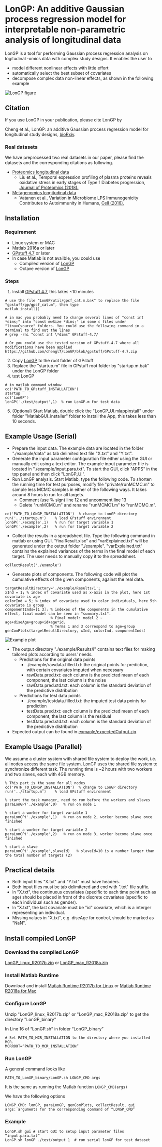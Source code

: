 # LonGP: An additive Gaussian process regression model for interpretable non-parametric analysis of longitudinal data

LonGP is a tool for performing Gaussian process regression analysis on logitudinal -omics data with complex study designs. It enables the user to 

* model different nonlinear effects with little effort 
* automatically select the best subset of covariates
* decompose complex data non-linear effects, as shown in the following example

![LonGP figure](./AdditiveGP-v8.png)

## Citation
If you use LonGP in your publication, please cite LonGP by

Cheng et al., LonGP: an additive Gaussian process regression model for longitudinal study designs, [bioRxiv](https://www.biorxiv.org/content/early/2018/02/06/259564).

### Real datasets
We have preprocessed two real datasets in our paper, please find the datasets and the corresponding citations as following.

* [Proteomics longitudinal data](./datasets/liuData.xlsx)
  * Liu et al., Temporal expression profiling of plasma proteins reveals oxidative stress in early stages of Type 1 Diabetes progression, [Journal of Proteomics (2018).](https://www.sciencedirect.com/science/article/pii/S1874391917303512?via%3Dihub) 
* [Metagenomics longitudinal data](./datasets/metagenomicsData.xlsx)
  * Vatanen et al., Variation in Microbiome LPS Immunogenicity Contributes to Autoimmunity in Humans, [Cell (2016).](https://www.cell.com/cell/fulltext/S0092-8674(16)30398-1)


## Installation
### Requirement
* Linux system or MAC
* Matlab 2016a or later
* [GPstuff 4.7](https://github.com/gpstuff-dev/gpstuff)  or later 
* In case Matlab is not availble, you could use 
  * Compiled version of [LonGP](#install-compiled-longp)
  * Octave version of [LonGP](https://github.com/chengl7/LonGP/tree/LonGP_Octave)

### Steps
1. Install [GPstuff 4.7](https://github.com/gpstuff-dev/gpstuff), this takes ~10 minutes

```
# use the file "LonGP/util/gpcf_cat.m.bak" to replace the file "gpstuff/gp/gpcf_cat.m", then type
matlab_install()

# in mac you probably need to change several lines of "const int *dims;" into "const mwSize *dims;" in some c files under "linuxCsource" folders. You could use the following command in a terminal to find out the lines
# grep -rni "const int \*dims" GPstuff-4.7/

# Or you could use the tested version of GPstuff-4.7 where all modifications have been applied
https://github.com/chengl7/LonGP/blob/gpstuff/GPstuff-4.7.zip
```

2. Copy [LonGP](https://github.com/chengl7/LonGP/archive/master.zip) to the root folder of GPstuff
3. Replace the "startup.m" file in GPstuff root folder by "startup.m.bak" under the LonGP folder
4. test LonGP

```
# in matlab command window
cd('PATH_TO_GPstuff_INSTALLATION') 
startup
cd('LonGP')
lonGP('./test/output',1)  % run LonGP.m for test data
```
5. (Optional) Start Matlab, double click the "LonGP\_UI.mlappinstall" under folder "MatlabGUI\_installer" folder to install the App, this takes less than 10 seconds.

## Example Usage (Serial)
* Prepare the input data. The example data are located in the folder "./example/data" as tab delimited text file "X.txt" and "Y.txt".
* Generate the input parameter configuration file either using the GUI or manually edit using a text editor. The example input parameter file is located in "./example/input.para.txt". To start the GUI, click "APPS" in the top panel and then click "LonGP_UI".
* Run LonGP analysis. Start Matlab, type the following code. To shorten the running time for test purposes, modify file "private/runMCMC.m" to sample less MCMC samples in either of the following ways.  It takes around 8 hours to run for all targets. 
	*  Comment (use % sign) line 12 and uncomment line 13
	*  Delete "runMCMC.m" and rename "runMCMC1.m" to "runMCMC.m".

```
cd('PATH_TO_LONGP_INSTALLATION')  % change to LonGP directory
run('../startup.m')    % load GPstuff environment
lonGP('./example',1)   % run for target variable 1
lonGP('./example',2)   % run for target variable 2
```
* Collect the results in a spreadsheet file. Type the following command in matlab or using GUI. "finalResult.xlsx" and "varExplained.txt" will be generated under the output folder "./example". "varExplained.txt" contains the explained variances of the terms in the final model of each target. The user needs to manually copy it to the spreadsheet.


```
collectResult('./example') 
```
* Generate plots of components. The following code will plot the cumulative effects of the given components, against the real data.


```
targetResultDirectory='./example/Results/1';
xInd = 1; % index of covariate used as x-axis in the plot, here 1st covariate is age
colorInd = 5; % index of covariate used to color individuals, here 5th covariate is group
componentInds=[1 3]; % indexes of the components in the cumulative effect, final model can be seen in "summary.txt".
                     % Final model: model 2 ~ age+diseAge+group+id+age*id. 
                     % Terms 1 and 3 correspond to age+group
genComPlots(targetResultDirectory, xInd, colorInd, componentInds)
```
![Example plot](./example/target_1-com_1+3.png)

* The output directory "./example/Results/i" contains text files for making tailored plots according to users' needs.
  * Predictions for the original data points
     * ./example/rawdata.filled.txt: the original points for prediction, with certain covariates imputed when necessary 
     * rawData.pred.txt: each column is the predicted mean of each component, the last column is the noise
     * rawData.pred.std.txt: each column is the standard deviation of the predictive distribution 
  * Predictions for test data points
     * ./example/testdata.filled.txt: the imputed test data points for prediction
     * testData.pred.txt: each column is the predicted mean of each component, the last column is the residual
     * testData.pred.std.txt: each column is the standard deviation of the predictive distribution 
* Expected output can be found in [exmaple/expectedOutput.zip](./example/expectedOutput.zip)

## Example Usage (Parallel)
We assume a cluster system with shared file system to deploy the work, i.e. all nodes access the same file system. LonGP uses the shared file system to synchronize different task. The running time is ~2 hours with two workers and two slaves, each with 4GB memory.

```
% This part is the same for all nodes
cd('PATH_TO_LONGP_INSTALLATION')  % change to LonGP directory
run('../startup.m')    % load GPstuff environment

% start the task manager, need to run before the workers and slaves
paraLonGP('./example',0)   % run on node 1

% start a worker for target variable 1
paraLonGP('./example',1)   % run on node 2, worker become slave once finished

% start a worker for target variable 2
paraLonGP('./example',2)   % run on node 3, worker become slave once finished

% start a slave 
paraLonGP('./example',slaveId)   % slaveId=10 is a number larger than the total number of targets (2)
```

## Practical details
* Both input files "X.txt" and "Y.txt" must have headers.
* Both input files must be tab delimitered and end with ".txt" file suffix. 
* In "X.txt", the continuous covariates (specific to each time point such as age) should be placed in front of the discrete covariates (specific to each individual such as gender). 
* In "X.txt", the last covariate must be "id" covariate, which is a interger representing an individual.
* Missing values in "X.txt", e.g. diseAge for control, should be marked as "NaN".


## Install compiled LonGP
### Download the compiled LonGP
[LonGP\_linux\_R2017b.zip](https://research.cs.aalto.fi/csb/software/longp/LonGP_linux_64bit_Matlab_R2017b.zip)  or [LonGP\_mac\_R2018a.zip](https://research.cs.aalto.fi/csb/software/longp/LonGP_mac_64bit_Matlab_R2018a.zip)

### Install Matlab Runtime

Download and install 
[Matlab Runtime R2017b for Linux](http://ssd.mathworks.com/supportfiles/downloads/R2017b/deployment_files/R2017b/installers/glnxa64/MCR_R2017b_glnxa64_installer.zip)
 or 
[Matlab Runtime R2018a for Mac](http://ssd.mathworks.com/supportfiles/downloads/R2018a/deployment_files/R2018a/installers/maci64/MCR_R2018a_maci64_installer.dmg.zip)


### Configure LonGP
Unzip "LonGP\_linux\_R2017b.zip" or "LonGP\_mac\_R2018a.zip" to get the directory "LonGP\_binary"

In Line 16 of “LonGP.sh” in folder “LonGP\_binary” 
```
# Set PATH_TO_MCR_INSTALLATION to the directory where you installed MCR.
MCRROOT=“PATH_TO_MCR_INSTALLATION” 
```

### Run LonGP
A general command looks like 

`PATH_TO_LonGP_binary/LonGP.sh LONGP_CMD args`

It is the same as running the Matlab function
`LONGP_CMD(args)`

We have the following options
```
LONGP_CMD: lonGP, paraLonGP, genComPlots, collectResult, gui
args: arguments for the corresponding command of “LONGP_CMD”
```

### Example
```
LonGP.sh gui # start GUI to setup input parameter files “input.para.txt”
LonGP.sh lonGP ./test/output 1  # run serial lonGP for test dataset 
```
